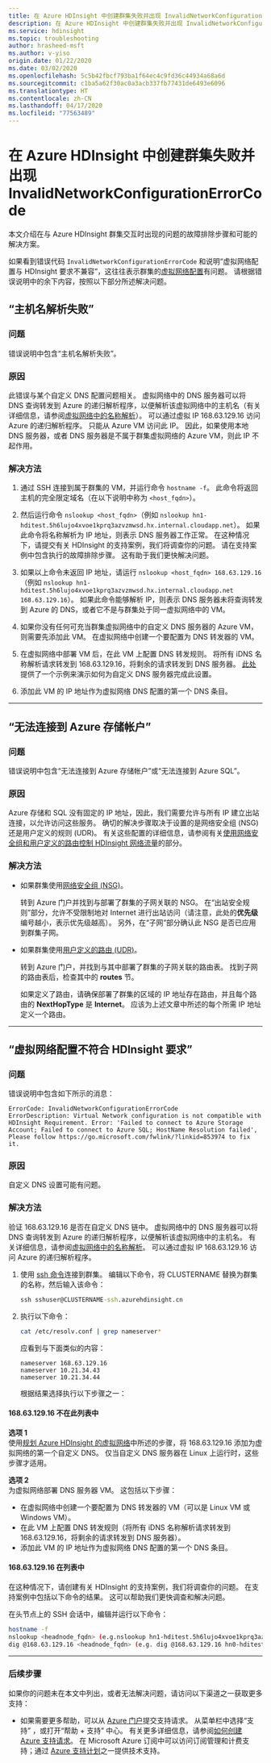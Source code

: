 ```yaml
---
title: 在 Azure HDInsight 中创建群集失败并出现 InvalidNetworkConfigurationErrorCode
description: 在 Azure HDInsight 中创建群集失败并出现 InvalidNetworkConfigurationErrorCode 的各种原因
ms.service: hdinsight
ms.topic: troubleshooting
author: hrasheed-msft
ms.author: v-yiso
origin.date: 01/22/2020
ms.date: 03/02/2020
ms.openlocfilehash: 5c5b42fbcf793ba1f64ec4c9fd36c44934a68a6d
ms.sourcegitcommit: c1ba5a62f30ac0a3acb337fb77431de6493e6096
ms.translationtype: HT
ms.contentlocale: zh-CN
ms.lasthandoff: 04/17/2020
ms.locfileid: "77563489"
---
```

# <a name="cluster-creation-fails-with-invalidnetworkconfigurationerrorcode-in-azure-hdinsight"></a>在 Azure HDInsight 中创建群集失败并出现 InvalidNetworkConfigurationErrorCode

本文介绍在与 Azure HDInsight 群集交互时出现的问题的故障排除步骤和可能的解决方案。

如果看到错误代码 `InvalidNetworkConfigurationErrorCode` 和说明“虚拟网络配置与 HDInsight 要求不兼容”，这往往表示群集的[虚拟网络配置](../hdinsight-plan-virtual-network-deployment.md)有问题。 请根据错误说明中的余下内容，按照以下部分所述解决问题。

## <a name="hostname-resolution-failed"></a>“主机名解析失败”

### <a name="issue"></a>问题

错误说明中包含“主机名解析失败”。

### <a name="cause"></a>原因

此错误与某个自定义 DNS 配置问题相关。 虚拟网络中的 DNS 服务器可以将 DNS 查询转发到 Azure 的递归解析程序，以便解析该虚拟网络中的主机名（有关详细信息，请参阅[虚拟网络中的名称解析](../../virtual-network/virtual-networks-name-resolution-for-vms-and-role-instances.md)）。 可以通过虚拟 IP 168.63.129.16 访问 Azure 的递归解析程序。 只能从 Azure VM 访问此 IP。 因此，如果使用本地 DNS 服务器，或者 DNS 服务器是不属于群集虚拟网络的 Azure VM，则此 IP 不起作用。

### <a name="resolution"></a>解决方法

1. 通过 SSH 连接到属于群集的 VM，并运行命令 `hostname -f`。 此命令将返回主机的完全限定域名（在以下说明中称为 `<host_fqdn>`）。

1. 然后运行命令 `nslookup <host_fqdn>`（例如 `nslookup hn1-hditest.5h6lujo4xvoe1kprq3azvzmwsd.hx.internal.cloudapp.net`）。 如果此命令将名称解析为 IP 地址，则表示 DNS 服务器工作正常。 在这种情况下，请提交有关 HDInsight 的支持案例，我们将调查你的问题。 请在支持案例中包含执行的故障排除步骤。 这有助于我们更快解决问题。

1. 如果以上命令未返回 IP 地址，请运行 `nslookup <host_fqdn> 168.63.129.16`（例如 `nslookup hn1-hditest.5h6lujo4xvoe1kprq3azvzmwsd.hx.internal.cloudapp.net 168.63.129.16`）。 如果此命令能够解析 IP，则表示 DNS 服务器未将查询转发到 Azure 的 DNS，或者它不是与群集处于同一虚拟网络中的 VM。

1. 如果你没有任何可充当群集虚拟网络中的自定义 DNS 服务器的 Azure VM，则需要先添加此 VM。 在虚拟网络中创建一个要配置为 DNS 转发器的 VM。

1. 在虚拟网络中部署 VM 后，在此 VM 上配置 DNS 转发规则。 将所有 iDNS 名称解析请求转发到 168.63.129.16，将剩余的请求转发到 DNS 服务器。 [此处](../hdinsight-plan-virtual-network-deployment.md)提供了一个示例来演示如何为自定义 DNS 服务器完成此设置。

1. 添加此 VM 的 IP 地址作为虚拟网络 DNS 配置的第一个 DNS 条目。

---

## <a name="failed-to-connect-to-azure-storage-account"></a>“无法连接到 Azure 存储帐户”

### <a name="issue"></a>问题

错误说明中包含“无法连接到 Azure 存储帐户”或“无法连接到 Azure SQL”。

### <a name="cause"></a>原因

Azure 存储和 SQL 没有固定的 IP 地址，因此，我们需要允许与所有 IP 建立出站连接，以允许访问这些服务。 确切的解决步骤取决于设置的是网络安全组 (NSG) 还是用户定义的规则 (UDR)。 有关这些配置的详细信息，请参阅有关[使用网络安全组和用户定义的路由控制 HDInsight 网络流量](../hdinsight-plan-virtual-network-deployment.md#hdinsight-ip)的部分。

### <a name="resolution"></a>解决方法

* 如果群集使用[网络安全组 (NSG)](../../virtual-network/virtual-network-vnet-plan-design-arm.md)。

    转到 Azure 门户并找到与部署了群集的子网关联的 NSG。 在“出站安全规则”部分，允许不受限制地对 Internet 进行出站访问（请注意，此处的**优先级**编号越小，表示优先级越高）。 另外，在“子网”部分确认此 NSG 是否已应用到群集子网。 

* 如果群集使用[用户定义的路由 (UDR)](../../virtual-network/virtual-networks-udr-overview.md)。

    转到 Azure 门户，并找到与其中部署了群集的子网关联的路由表。 找到子网的路由表后，检查其中的 **routes** 节。

    如果定义了路由，请确保部署了群集的区域的 IP 地址存在路由，并且每个路由的 **NextHopType** 是 **Internet**。 应该为上述文章中所述的每个所需 IP 地址定义一个路由。

---

## <a name="virtual-network-configuration-is-not-compatible-with-hdinsight-requirement"></a>“虚拟网络配置不符合 HDInsight 要求”

### <a name="issue"></a>问题

错误说明中包含如下所示的消息：

```
ErrorCode: InvalidNetworkConfigurationErrorCode
ErrorDescription: Virtual Network configuration is not compatible with HDInsight Requirement. Error: 'Failed to connect to Azure Storage Account; Failed to connect to Azure SQL; HostName Resolution failed', Please follow https://go.microsoft.com/fwlink/?linkid=853974 to fix it.
```

### <a name="cause"></a>原因

自定义 DNS 设置可能有问题。

### <a name="resolution"></a>解决方法

验证 168.63.129.16 是否在自定义 DNS 链中。 虚拟网络中的 DNS 服务器可以将 DNS 查询转发到 Azure 的递归解析程序，以便解析该虚拟网络中的主机名。 有关详细信息，请参阅[虚拟网络中的名称解析](../../virtual-network/virtual-networks-name-resolution-for-vms-and-role-instances.md#name-resolution-that-uses-your-own-dns-server)。 可以通过虚拟 IP 168.63.129.16 访问 Azure 的递归解析程序。

1. 使用 [ssh 命令](../hdinsight-hadoop-linux-use-ssh-unix.md)连接到群集。 编辑以下命令，将 CLUSTERNAME 替换为群集的名称，然后输入该命令：

    ```cmd
    ssh sshuser@CLUSTERNAME-ssh.azurehdinsight.cn
    ```

1. 执行以下命令：

    ```bash
    cat /etc/resolv.conf | grep nameserver*
    ```

    应看到与下面类似的内容：

    ```output
    nameserver 168.63.129.16
    nameserver 10.21.34.43
    nameserver 10.21.34.44
    ```

    根据结果选择执行以下步骤之一：

#### <a name="1686312916-is-not-in-this-list"></a>168.63.129.16 不在此列表中

**选项 1**  
使用[规划 Azure HDInsight 的虚拟网络](../hdinsight-plan-virtual-network-deployment.md)中所述的步骤，将 168.63.129.16 添加为虚拟网络的第一个自定义 DNS。 仅当自定义 DNS 服务器在 Linux 上运行时，这些步骤才适用。

**选项 2**  
为虚拟网络部署 DNS 服务器 VM。 这包括以下步骤：

* 在虚拟网络中创建一个要配置为 DNS 转发器的 VM（可以是 Linux VM 或 Windows VM）。
* 在此 VM 上配置 DNS 转发规则（将所有 iDNS 名称解析请求转发到 168.63.129.16，将剩余的请求转发到 DNS 服务器）。
* 添加此 VM 的 IP 地址作为虚拟网络 DNS 配置的第一个 DNS 条目。

#### <a name="1686312916-is-in-the-list"></a>168.63.129.16 在列表中

在这种情况下，请创建有关 HDInsight 的支持案例，我们将调查你的问题。 在支持案例中包括以下命令的结果。 这可以帮助我们更快调查和解决问题。

在头节点上的 SSH 会话中，编辑并运行以下命令：

```bash
hostname -f
nslookup <headnode_fqdn> (e.g.nslookup hn1-hditest.5h6lujo4xvoe1kprq3azvzmwsd.hx.internal.chinacloudapp.cn)
dig @168.63.129.16 <headnode_fqdn> (e.g. dig @168.63.129.16 hn0-hditest.5h6lujo4xvoe1kprq3azvzmwsd.hx.internal.chinacloudapp.cn)
```

---

### <a name="next-steps"></a>后续步骤

如果你的问题未在本文中列出，或者无法解决问题，请访问以下渠道之一获取更多支持：

* 如果需要更多帮助，可以从 [Azure 门户](https://portal.azure.cn/?#blade/Microsoft_Azure_Support/HelpAndSupportBlade/)提交支持请求。 从菜单栏中选择“支持”  ，或打开“帮助 + 支持”  中心。 有关更多详细信息，请参阅[如何创建 Azure 支持请求](https://docs.microsoft.com/azure/azure-supportability/how-to-create-azure-support-request)。 在 Microsoft Azure 订阅中可以访问订阅管理和计费支持；通过 [Azure 支持计划](https://azure.microsoft.com/support/plans/)之一提供技术支持。
